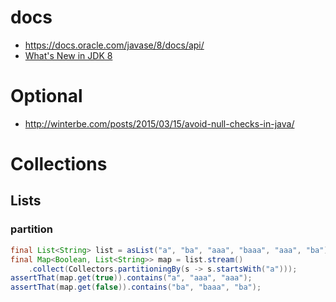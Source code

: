# docs

* https://docs.oracle.com/javase/8/docs/api/
* [What's New in JDK 8](http://www.oracle.com/technetwork/java/javase/8-whats-new-2157071.html)

# Optional
* http://winterbe.com/posts/2015/03/15/avoid-null-checks-in-java/

# Collections

## Lists

### partition

```java
final List<String> list = asList("a", "ba", "aaa", "baaa", "aaa", "ba");
final Map<Boolean, List<String>> map = list.stream()
    .collect(Collectors.partitioningBy(s -> s.startsWith("a")));
assertThat(map.get(true)).contains("a", "aaa", "aaa");
assertThat(map.get(false)).contains("ba", "baaa", "ba");
```

